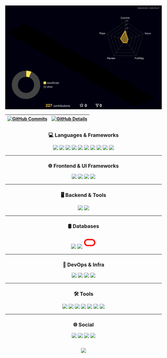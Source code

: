 ![Status](./profile-3d-contrib/profile-night-rainbow.svg)

| [![GitHub Commits](http://github-profile-summary-cards.vercel.app/api/cards/productive-time?username=EdenilsonGitHub&theme=dracula&utcOffset=-3)](https://github.com/vn7n24fzkq/github-profile-summary-cards) | [![GitHub Details](http://github-profile-summary-cards.vercel.app/api/cards/profile-details?username=EdenilsonGitHub&theme=dracula)](https://github.com/vn7n24fzkq/github-profile-summary-cards) |
| ----------- | ----------- |

##

<div align="center">

### 💻 Languages & Frameworks
<a href="https://www.ruby-lang.org/en/"><img src="https://skillicons.dev/icons?i=ruby" /></a>
<a href="https://rubyonrails.org/"><img src="https://skillicons.dev/icons?i=rails" /></a>
<a href="https://www.python.org/"><img src="https://skillicons.dev/icons?i=python" /></a>
<a href="https://www.php.net/"><img src="https://skillicons.dev/icons?i=php" /></a>
<a href="https://www.oracle.com/java/"><img src="https://skillicons.dev/icons?i=java" /></a>
<a href="https://isocpp.org/"><img src="https://skillicons.dev/icons?i=c" /></a>
<a href="https://developer.mozilla.org/docs/Web/JavaScript"><img src="https://skillicons.dev/icons?i=javascript,typescript" /></a>
<a href="https://developer.mozilla.org/docs/Web/HTML"><img src="https://skillicons.dev/icons?i=html,css" /></a>
<a href="#"><img src="https://skillicons.dev/icons?i=aiscript" /></a>
<a href="https://jquery.com/"><img src="https://skillicons.dev/icons?i=jquery" /></a>

---

### 🌐 Frontend & UI Frameworks
<a href="https://react.dev/"><img src="https://skillicons.dev/icons?i=react" /></a>
<a href="https://vuejs.org/"><img src="https://skillicons.dev/icons?i=vue" /></a>
<a href="https://angular.io/"><img src="https://skillicons.dev/icons?i=angular" /></a>
<a href="#"><img src="https://skillicons.dev/icons?i=styledcomponents,vite,bootstrap,gulp" /></a>

---

### 🖥️ Backend & Tools
<a href="https://nodejs.org/"><img src="https://skillicons.dev/icons?i=nodejs,express" /></a>
<a href="https://jestjs.io/"><img src="https://skillicons.dev/icons?i=jest" /></a>

---

### 🛢️ Databases
<a href="https://www.mongodb.com/"><img src="https://skillicons.dev/icons?i=mongodb" /></a>
<a href="https://www.postgresql.org/"><img src="https://skillicons.dev/icons?i=postgres" /></a>
<a href="https://www.oracle.com/" target="_blank"><img src="./img/oracle-svgrepo-com.svg" alt="Oracle" width="40" height="40"/></a>

---

### 🔧 DevOps & Infra
<a href="https://www.gnu.org/software/bash/"><img src="https://skillicons.dev/icons?i=linux,ubuntu" /></a>
<a href="https://www.docker.com/"><img src="https://skillicons.dev/icons?i=docker" /></a>
<a href="https://www.jenkins.io/"><img src="https://skillicons.dev/icons?i=jenkins" /></a>
<a href="https://www.npmjs.com/"><img src="https://skillicons.dev/icons?i=npm" /></a>

---

### 🛠️ Tools
<a href="https://git-scm.com/"><img src="https://skillicons.dev/icons?i=git" /></a>
<a href="https://github.com/"><img src="https://skillicons.dev/icons?i=github" /></a>
<a href="https://code.visualstudio.com/"><img src="https://skillicons.dev/icons?i=vscode" /></a>
<a href="https://www.figma.com/"><img src="https://skillicons.dev/icons?i=figma" /></a>
<a href="https://www.postman.com/"><img src="https://skillicons.dev/icons?i=postman" /></a>
<a href="https://www.arduino.cc/"><img src="https://skillicons.dev/icons?i=arduino" /></a>
<a href="https://mail.google.com/"><img src="https://skillicons.dev/icons?i=gmail" /></a>

---

### 🌐 Social
<a href="https://discord.com/users/SEU_ID_DO_DISCORD"><img src="https://skillicons.dev/icons?i=discord" /></a>
<a href="https://www.linkedin.com/in/edenilson-a-3a7443b6/"><img src="https://skillicons.dev/icons?i=linkedin" /></a>
<a href="https://www.instagram.com/ede4lmeida/"><img src="https://skillicons.dev/icons?i=instagram" /></a>
<a href="https://x.com/ede4lmeid4"><img src="https://skillicons.dev/icons?i=twitter" /></a>

</div>

##

<div align="center">
  <img src="https://github-profile-trophy.vercel.app/?username=EdenilsonGitHub&row=1&column=6&theme=dracula&margin-w=15&margin-h=15"/>
</div>